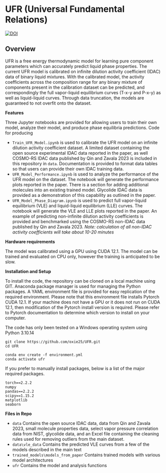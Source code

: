 # UFR (Universal Fundamental Relations)
[![DOI](https://zenodo.org/badge/963986439.svg)](https://doi.org/10.5281/zenodo.15380776)
## Overview

UFR is a free energy thermodynamic model for learning pure component parameters which can accurately predict liquid phase properties. The current UFR model is calibrated on infinite dilution activity coefficient (IDAC) data of binary liquid mixtures. With the calibrated model, the activity coefficients across the composition range for any binary mixture of components present in the calibration dataset can be predicted, and correspondingly the full vapor-liquid equilibrium curves (T-x-y and P-x-y) as well as liquid-liquid curves. Through data truncation, the models are guaranteed to not overfit onto the dataset.

**Features**

Three Jupyter notebooks are provided for allowing users to train their own model, analyze their model, and produce phase equilibria predictions. Code for producing 

- ```Train_UFR_Model.ipynb``` is used to calibrate the UFR model on an infinite dilution activity coefficient dataset. A limited dataset containing the open source experimental IDAC data reported in the paper, as well COSMO-RS IDAC data published by Qin and Zavala 2023 is included in this repository in ```data```. Documentation is provided to format data tables so that users can provide their own IDAC training data.
- ```UFR_Model_Performance.ipynb``` is used to analyze the performance of the UFR model on the dataset. The notebook will generate the performance plots reported in the paper. There is a section for adding additional molecules into an existing trained model. Glycolide IDAC data is provided as a demonstration of this capability as outlined in the paper.
- ```UFR_Model_Phase_Diagram.ipynb``` is used to predict full vapor-liquid equilibrium (VLE) and liquid-liquid equilibrium (LLE) curves. The notebook will generate the VLE and LLE plots reported in the paper. An example of predicting non-infinite dilution activity coefficients is provided and benchmarked using the COSMO-RS non-IDAC data published by Qin and Zavala 2023. *Note: calculation of all non-IDAC activity coefficients will take about 10-20 minutes*

**Hardware requirements**

The model was calibrated using a GPU using CUDA 12.1. The model can be trained and evaluated on CPU only, however the training is anticipated to be slow.

**Installation and Setup**

To install the code, the repository can be cloned on a local machine using GIT. Anaconda package manager is used for managing the Python packages. A YAML environment file is provided for easy replication of the required environment. Please note that this environment file installs Pytorch CUDA 12.1. If your machine does not have a GPU or it does not run on CUDA 12.1, then modification of the Pytorch install version is required. Please refer to Pytorch documentation to determine which version to install on your computer.

The code has only been tested on a Windows operating system using Python 3.10.14

```
git clone https://github.com/oxie25/UFR.git
cd UFR

conda env create -f environment.yml
conda activate ufr
```

If you prefer to manually install packages, below is a list of the major required packages.
```
torch==2.2.2
numpy
pandas==2.2.2
scipy==1.15.2
matplotlib
seaborn
```

**Files in Repo**

- ```data``` Contains the open source IDAC data, data from Qin and Zavala 2023, small molecule properties data, select vapor pressure correlation data from NIST, glycolide data, and an Excel file containing the cleaning rules used for removing outliers from the main dataset.
- ```data\vle_data``` Contains the predicted VLE curves from a few of the models described in the main text
- ```trained_models\models_from_paper``` Contains trained models with various model architectures
- ```ufr``` Contains the model and analysis functions

